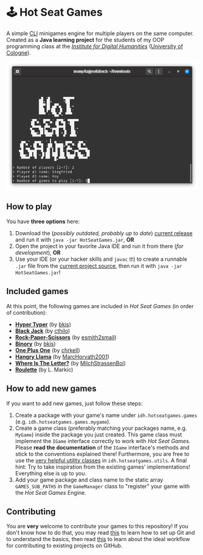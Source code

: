 # 🕹 Hot Seat Games

A simple [CLI](https://en.wikipedia.org/wiki/Command-line_interface) minigames engine for multiple players on the same computer. Created as a **Java learning project** for the students of my OOP programming class at the *[Institute for Digital Humanities](https://github.com/DH-Cologne)* ([University of Cologne](https://uni-koeln.de/)).

![screenshot](doc/screenshot.png)


## How to play

You have **three options** here:

1. Download the (*possibly outdated, probably up to date*) [current release](https://github.com/bkis/HotSeatGames/releases) and run it with `java -jar HotSeatGames.jar`, **OR**
2. Open the project in your favorite Java IDE and run it from there (*for development*), **OR**
3. Use your IDE (or your hacker skills and `javac` 🤓) to create a runnable `.jar` file from the [current project source](https://github.com/bkis/HotSeatGames/archive/main.zip), then run it with `java -jar HotSeatGames.jar`!


## Included games

At this point, the following games are included in *Hot Seat Games* (in order of contribution):

- **[Hyper Typer](https://github.com/bkis/HotSeatGames/tree/main/src/idh/hotseatgames/games/hypertyper)** (by [bkis](https://github.com/bkis))
- **[Black Jack](https://github.com/bkis/HotSeatGames/tree/main/src/idh/hotseatgames/games/blackjack)** (by [cthilo](https://github.com/cthilo))
- **[Rock-Paper-Scissors](https://github.com/bkis/HotSeatGames/tree/main/src/idh/hotseatgames/games/rockpaperscissors)** (by [esmith2smail](https://github.com/esmith2smail))
- **[Binory](https://github.com/bkis/HotSeatGames/tree/main/src/idh/hotseatgames/games/binory)** (by [bkis](https://github.com/bkis))
- **[One Plus One](https://github.com/bkis/HotSeatGames/tree/main/src/idh/hotseatgames/games/oneplusone)** (by [chrkell](https://github.com/chrkell))
- **[Hangry Llama](https://github.com/bkis/HotSeatGames/tree/main/src/idh/hotseatgames/games/hangryllama)** (by [MarcHorvath2001](https://github.com/MarcHorvath2001))
- **[Where Is The Letter?](https://github.com/bkis/HotSeatGames/tree/main/src/idh/hotseatgames/games/whereistheletter)** (by [MilchStrassenBoi](https://github.com/MilchStrassenBoi))
- **[Roulette](https://github.com/bkis/HotSeatGames/tree/main/src/idh/hotseatgames/games/roulette)** (by L. Markic)


## How to add new games

If you want to add new games, just follow these steps:

1. Create a package with your game's name under `idh.hotseatgames.games` (e.g. `idh.hotseatgames.games.mygame`).
2. Create a game class (preferably matching your packages name, e.g. `MyGame`) inside the package you just created. This game class must implement the `IGame` interface correctly to work with *Hot Seat Games*. Please **read the documentation** of the `IGame` interface's methods and stick to the conventions explained there! Furthermore, you are free to use the [very helpful utility classes](https://github.com/bkis/HotSeatGames/tree/main/src/idh/hotseatgames/utils) in `idh.hotseatgames.utils`. A final hint: Try to take inspiration from the existing games' implementations! Everything else is up to you.
3. Add your game package and class name to the static array `GAMES_SUB_PATHS` in the `GameManager` class to "register" your game with the *Hot Seat Games* Engine.


## Contributing

You are **very** welcome to contribute your games to this repository! If you don't know how to do that, you may read [this](https://docs.github.com/en/github/getting-started-with-github/quickstart) to learn how to set up Git and to understand the basics, then read [this](https://github.com/susam/gitpr) to learn about the ideal workflow for contributing to existing projects on GitHub.
